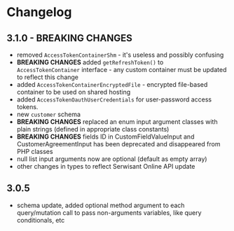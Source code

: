 # Changelog

## 3.1.0 - BREAKING CHANGES

- removed `AccessTokenContainerShm` - it's useless and possibly confusing
- **BREAKING CHANGES** added `getRefreshToken()` to `AccessTokenContainer` interface - any custom container must be
  updated to reflect this change
- added `AccessTokenContainerEncryptedFile` - encrypted file-based container to be used on shared hosting
- added `AccessTokenOauthUserCredentials` for user-password access tokens.
- new `customer` schema
- **BREAKING CHANGES** replaced an enum input argument classes with plain strings (defined in appropriate class
  constants)
- **BREAKING CHANGES** fields ID in CustomFieldValueInput and CustomerAgreementInput has been deprecated and disappeared
  from PHP classes
- null list input arguments now are optional (default as empty array)
- other changes in types to reflect Serwisant Online API update

## 3.0.5

- schema update, added optional method argument to each query/mutation call to pass non-arguments variables, like query
  conditionals, etc
